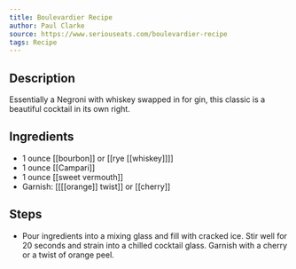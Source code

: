 ```yaml
---
title: Boulevardier Recipe
author: Paul Clarke
source: https://www.seriouseats.com/boulevardier-recipe
tags: Recipe
---
```

## Description
Essentially a Negroni with whiskey swapped in for gin, this classic is a beautiful cocktail in its own right.
## Ingredients
- 1 ounce [[bourbon]] or [[rye [[whiskey]]]]
- 1 ounce [[Campari]] 
- 1 ounce [[sweet vermouth]] 
- Garnish: [[[[orange]] twist]] or [[cherry]]
## Steps
- Pour ingredients into a mixing glass and fill with cracked ice. Stir well for 20 seconds and strain into a chilled cocktail glass. Garnish with a cherry or a twist of orange peel.